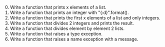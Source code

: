 0. Write a function that prints x elements of a list.
1. Write a function that prints an integer with "{:d}".format().
2. Write a function that prints the first x elements of a list and only integers.
3. Write a function that divides 2 integers and prints the result.
4. Write a function that divides element by element 2 lists.
5. Write a function that raises a type exception.
6. Write a function that raises a name exception with a message.